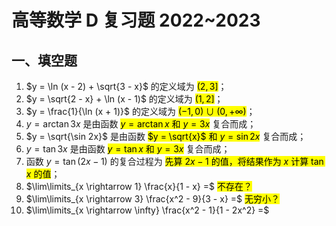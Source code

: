 # 高等数学 D 复习题 2022~2023

## 一、填空题

1. $y = \ln (x - 2) + \sqrt{3 - x}$ 的定义域为 <mark>$(2, 3]$</mark>；
2. $y = \sqrt{2 - x} + \ln (x - 1)$ 的定义域为 <mark>$(1, 2]$</mark>；
3. $y = \frac{1}{\ln (x + 1)}$ 的定义域为 <mark>$(−1, 0) \cup (0, +\infty)$</mark>；
4. $y = \arctan 3x$ 是由函数 <mark>$y = \arctan x$ 和 $y = 3x$</mark> 复合而成；
5. $y = \sqrt{\sin 2x}$ 是由函数 <mark>$y = \sqrt{x}$ 和 $y = \sin 2x$</mark> 复合而成；
6. $y = \tan 3x$ 是由函数 <mark>$y = \tan x$ 和 $y = 3x$</mark> 复合而成；
7. 函数 $y = \tan (2x - 1)$ 的复合过程为
   <mark>先算 $2x - 1$ 的值，将结果作为 $x$ 计算 $\tan x$ 的值</mark>；
8. $\lim\limits_{x \rightarrow 1} \frac{x}{1 - x} =$
   <mark>不存在？</mark>
9. $\lim\limits_{x \rightarrow 3} \frac{x^2 - 9}{3 - x} =$
   <mark>无穷小？</mark>
10. $\lim\limits_{x \rightarrow \infty} \frac{x^2 - 1}{1 - 2x^2} =$
